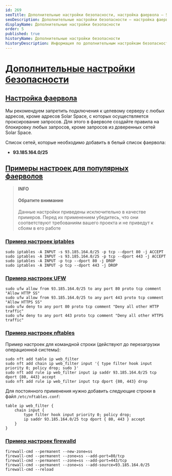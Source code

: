 ```yaml
---
id: 269
seoTitle: Дополнительные настройки безопасности, настройка фаервола — Solar Space
seoDescription: Дополнительные настройки безопасности — настройка фаервола. Примеры настроек для популярных фаерволов — iptables, UFW, nftables, firewalld
displayName: Дополнительные настройки безопасности
order: 5
published: true
historyName: Дополнительные настройки безопасности
historyDescription: Информация по дополнительным настройкам безопасности Solar Space
---
```


# [Дополнительные настройки безопасности](additional-security-settings)

## [Настройка фаервола](configuring-firewall)

Мы рекомендуем запретить подключения к целевому серверу с любых адресов, кроме адресов Solar Space, с которых осуществляется проксирование запросов. Для этого в фаерволе создайте правила на блокировку любых запросов, кроме запросов из доверенных сетей Solar Space.

Список сетей, которые необходимо добавить в белый список фаервола:

* **93.185.164.0/25**

## [Примеры настроек для популярных фаерволов](examples-of-settings-for-popular-firewalls)

> **INFO**
>
> #### Обратите внимание
>
> Данные настройки приведены исключительно в качестве примеров. Перед их применением убедитесь, что они соответствуют требованиям вашего проекта и не приведут к сбоям в его работе

### [Пример настроек iptables](example-of-iptables-settings)

```
sudo iptables -A INPUT -s 93.185.164.0/25 -p tcp --dport 80 -j ACCEPT
sudo iptables -A INPUT -s 93.185.164.0/25 -p tcp --dport 443 -j ACCEPT
sudo iptables -A INPUT -p tcp --dport 80 -j DROP
sudo iptables -A INPUT -p tcp --dport 443 -j DROP
```

### [Пример настроек UFW](example-of-ufm-settings)

```
sudo ufw allow from 93.185.164.0/25 to any port 80 proto tcp comment "Allow HTTP SS"
sudo ufw allow from 93.185.164.0/25 to any port 443 proto tcp comment "Allow HTTPS SS"
sudo ufw deny to any port 80 proto tcp comment "Deny all other HTTP traffic"
sudo ufw deny to any port 443 proto tcp comment "Deny all other HTTPS traffic"
```

### [Пример настроек nftables](example-of-nftables-settings)

Пример настроек для командной строки (действуют до перезагрузки операционной системы):

```
sudo nft add table ip web_filter
sudo nft add chain ip web_filter input '{ type filter hook input priority 0; policy drop; sudo }'
sudo nft add rule ip web_filter input ip saddr 93.185.164.0/25 tcp dport {80, 443} accept
sudo nft add rule ip web_filter input tcp dport {80, 443} drop
```

Для постоянного применения нужно добавить следующие строки в файл `/etc/nftables.conf`:

```
table ip web_filter {
    chain input {
        type filter hook input priority 0; policy drop;
        ip saddr 93.185.164.0/25 tcp dport { 80, 443 } accept
    }
}
```

### [Пример настроек firewalld](example-of-firewalld-settings)

```
firewall-cmd --permanent --new-zone=ss
firewall-cmd --permanent --zone=ss --add-port=80/tcp
firewall-cmd --permanent --zone=ss --add-port=443/tcp
firewall-cmd --permanent --zone=ss --add-source=93.185.164.0/25
firewall-cmd --reload
```